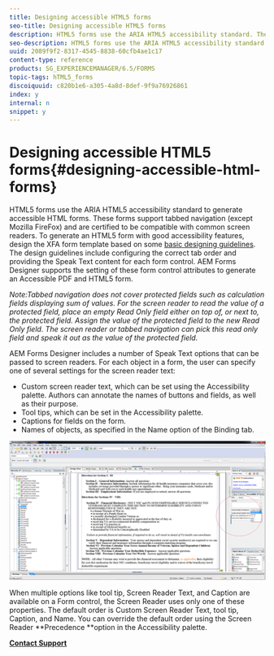 ```yaml
---
title: Designing accessible HTML5 forms
seo-title: Designing accessible HTML5 forms
description: HTML5 forms use the ARIA HTML5 accessibility standard. These forms support tabbed navigation and are certified to be compatible with common screen readers.
seo-description: HTML5 forms use the ARIA HTML5 accessibility standard. These forms support tabbed navigation and are certified to be compatible with common screen readers.
uuid: 2089f9f2-8317-4545-8838-60cfb4ae1c17
content-type: reference
products: SG_EXPERIENCEMANAGER/6.5/FORMS
topic-tags: hTML5_forms
discoiquuid: c820b1e6-a305-4a8d-8def-9f9a76926861
index: y
internal: n
snippet: y
---
```


# Designing accessible HTML5 forms{#designing-accessible-html-forms}

HTML5 forms use the ARIA HTML5 accessibility standard to generate accessible HTML forms. These forms support tabbed navigation (except Mozilla FireFox) and are certified to be compatible with common screen readers. To generate an HTML5 form with good accessibility features, design the XFA form template based on some [basic designing guidelines](/forms/using/best-practices-design-html5-forms.md). The design guidelines include configuring the correct tab order and providing the Speak Text content for each form control. AEM Forms Designer supports the setting of these form control attributes to generate an Accessible PDF and HTML5 form.

*Note:Tabbed navigation does not cover protected fields such as calculation fields displaying sum of values. For the screen reader to read the value of a protected field, place an empty Read Only field either on top of, or next to, the protected field. Assign the value of the protected field to the new Read Only field. The screen reader or tabbed navigation can pick this read only field and speak it out as the value of the protected field.*

AEM Forms Designer includes a number of Speak Text options that can be passed to screen readers. For each object in a form, the user can specify one of several settings for the screen reader text:

* Custom screen reader text, which can be set using the Accessibility palette. Authors can annotate the names of buttons and fields, as well as their purpose.
* Tool tips, which can be set in the Accessibility palette.
* Captions for fields on the form.
* Names of objects, as specified in the Name option of the Binding tab.

![](assets/accessibility.png)

When multiple options like tool tip, Screen Reader Text, and Caption are available on a Form control, the Screen Reader uses only one of these properties. The default order is Custom Screen Reader Text, tool tip, Caption, and Name. You can override the default order using the Screen Reader **Precedence **option in the Accessibility palette.

[**Contact Support**](https://www.adobe.com/account/sign-in.supportportal.html)

